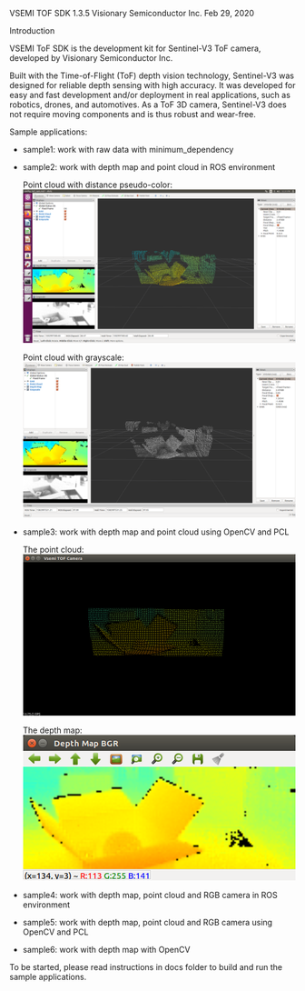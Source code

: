 VSEMI TOF SDK 1.3.5
Visionary Semiconductor Inc.
Feb 29, 2020

Introduction

   VSEMI ToF SDK is the development kit for Sentinel-V3 ToF camera, developed by Visionary Semiconductor Inc.

   Built with the Time-of-Flight (ToF) depth vision technology, Sentinel-V3 was designed for reliable depth sensing with high accuracy. 
   It was developed for easy and fast development and/or deployment in real applications, such as robotics, drones, and automotives. 
   As a ToF 3D camera, Sentinel-V3 does not require moving components and is thus robust and wear-free. 

Sample applications:

- sample1:                   work with raw data with minimum_dependency

- sample2:                   work with depth map and point cloud in ROS environment

  Point cloud with distance pseudo-color:
  ![Image of Sample2](samples/sample2/sample_2_1.png)
 
  Point cloud with grayscale:
  ![Image of Sample2](samples/sample2/sample_2_2.png)

- sample3:                   work with depth map and point cloud using OpenCV and PCL

  The point cloud:
  ![Image of Sample3 = Point cloud](samples/sample3/sample_3_1.png)

  The depth map:
  ![Image of Sample3 = Depth map](samples/sample3/sample_3_2.png)

- sample4:                   work with depth map, point cloud and RGB camera in ROS environment

- sample5:                   work with depth map, point cloud and RGB camera using OpenCV and PCL

- sample6:                   work with depth map with OpenCV
   
To be started, please read instructions in docs folder to build and run the sample applications.
